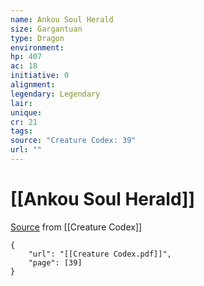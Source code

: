 ```yaml
---
name: Ankou Soul Herald
size: Gargantuan
type: Dragon
environment: 
hp: 407
ac: 18
initiative: 0
alignment: 
legendary: Legendary
lair: 
unique: 
cr: 21
tags: 
source: "Creature Codex: 39"
url: ""
---
```

# [[Ankou Soul Herald]]

[Source](zotero://open-pdf/library/items/NTNKJRHG?page=39) from [[Creature Codex]]

```pdf
{
	"url": "[[Creature Codex.pdf]]",
	"page": [39]
}
```

